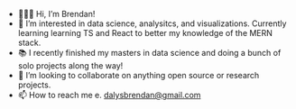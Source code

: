 - 🙋🏼‍♂️ Hi, I’m Brendan!
- 👀 I’m interested in data science, analysitcs, and visualizations. Currently learning learning TS and React to better my knowledge of the MERN stack.
- 📚 I recently finished my masters in data science and doing a bunch of solo projects along the way!
- 💞️ I’m looking to collaborate on anything open source or research projects.
- 📫 How to reach me e. dalysbrendan@gmail.com

<!---
daly-brendan/daly-brendan is a ✨ special ✨ repository because its `README.md` (this file) appears on your GitHub profile.
You can click the Preview link to take a look at your changes.
--->
